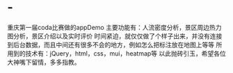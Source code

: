 # -
重庆第一届coda比赛做的appDemo
主要功能有：人流密度分析，景区周边热力图分析，景区介绍以及实时评价
时间紧迫，就仅仅做了个样子出来，并没有连接到后台数据，而且中间还有很多不会的地方，例如怎么把标注放在地图上等等
所用到的技术有：jQuery，html，css，mui，heatmap等
以此抛砖引玉，希望各位大神嘴下留情，多多指教。

